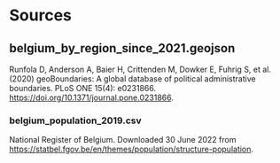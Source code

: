 # Sources

## belgium_by_region_since_2021.geojson
Runfola D, Anderson A, Baier H, Crittenden M, Dowker E, Fuhrig S, et al. (2020) 
geoBoundaries: A global database of political administrative boundaries. 
PLoS ONE 15(4): e0231866. https://doi.org/10.1371/journal.pone.0231866. 


### belgium_population_2019.csv
National Register of Belgium. Downloaded 30 June 2022 from https://statbel.fgov.be/en/themes/population/structure-population.






